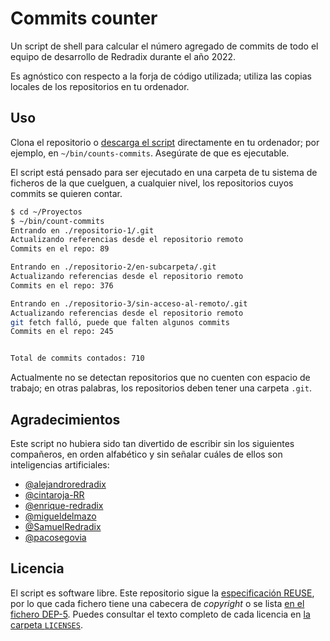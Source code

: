 # Commits counter

Un script de shell para calcular el número agregado de commits de todo el equipo de desarrollo de Redradix durante el año 2022.

Es agnóstico con respecto a la forja de código utilizada; utiliza las copias locales de los repositorios en tu ordenador.

## Uso

Clona el repositorio o [descarga el script](./commits-counter.sh) directamente en tu ordenador; por ejemplo, en `~/bin/counts-commits`. Asegúrate de que es ejecutable.

El script está pensado para ser ejecutado en una carpeta de tu sistema de ficheros de la que cuelguen, a cualquier nivel, los repositorios cuyos commits se quieren contar.


```sh
$ cd ~/Proyectos
$ ~/bin/count-commits
Entrando en ./repositorio-1/.git
Actualizando referencias desde el repositorio remoto
Commits en el repo: 89

Entrando en ./repositorio-2/en-subcarpeta/.git
Actualizando referencias desde el repositorio remoto
Commits en el repo: 376

Entrando en ./repositorio-3/sin-acceso-al-remoto/.git
Actualizando referencias desde el repositorio remoto
git fetch falló, puede que falten algunos commits
Commits en el repo: 245


Total de commits contados: 710
```

Actualmente no se detectan repositorios que no cuenten con espacio de trabajo; en otras palabras, los repositorios deben tener una carpeta `.git`.

## Agradecimientos

Este script no hubiera sido tan divertido de escribir sin los siguientes compañeros, en orden alfabético y sin señalar cuáles de ellos son inteligencias artificiales:

- [@alejandroredradix](https://github.com/alejandroredradix)
- [@cintaroja-RR](https://github.com/cintaroja-RR)
- [@enrique-redradix](https://github.com/enrique-redradix)
- [@migueldelmazo](https://github.com/migueldelmazo)
- [@SamuelRedradix](https://github.com/SamuelRedradix)
- [@pacosegovia](https://github.com/pacosegovia)

## Licencia

El script es software libre. Este repositorio sigue la [especificación REUSE](https://reuse.software/), por lo que cada fichero tiene una cabecera de _copyright_ o se lista [en el fichero DEP-5](.reuse/dep5). Puedes consultar el texto completo de cada licencia en [la carpeta `LICENSES`](LICENSES/).
